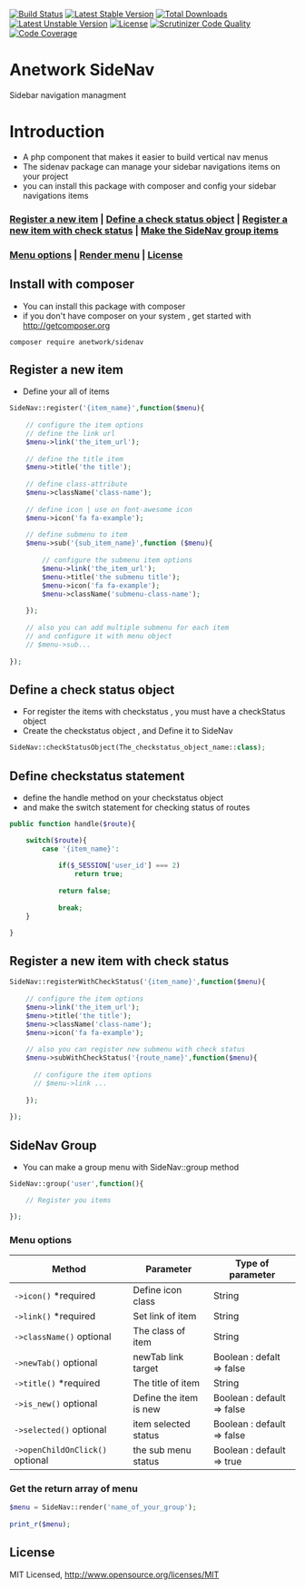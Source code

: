 [![Build Status](https://travis-ci.org/anetwork/sidenav.svg?branch=master)](https://travis-ci.org/anetwork/sidenav)
[![Latest Stable Version](https://poser.pugx.org/anetwork/sidenav/v/stable)](https://packagist.org/packages/anetwork/sidenav)
[![Total Downloads](https://poser.pugx.org/anetwork/sidenav/downloads)](https://packagist.org/packages/anetwork/sidenav)
[![Latest Unstable Version](https://poser.pugx.org/anetwork/sidenav/v/unstable)](//packagist.org/packages/anetwork/sidenav)
[![License](https://poser.pugx.org/anetwork/sidenav/license)](https://packagist.org/packages/anetwork/sidenav)
[![Scrutinizer Code Quality](https://scrutinizer-ci.com/g/anetwork/sidenav/badges/quality-score.png?b=master)](https://scrutinizer-ci.com/g/anetwork/sidenav/?branch=master)
[![Code Coverage](https://scrutinizer-ci.com/g/anetwork/sidenav/badges/coverage.png?b=master)](https://scrutinizer-ci.com/g/anetwork/sidenav/?branch=master)

# Anetwork SideNav
Sidebar navigation managment

# Introduction
* A php component that makes it easier to build vertical nav menus
* The sidenav package can manage your sidebar navigations items on your project
* you can install this package with composer and config your sidebar navigations items

### [Register a new item](#register-a-new-item) | [Define a check status object](#define-a-check-status-object) | [Register a new item with check status](#register-a-new-item-with-check-status) | [Make the SideNav group items](#sidenav-group) 
### [Menu options](#menu-options) | [Render menu](#get-the-return-array-of-menu) | [License](#license)

## Install with composer
* You can install this package with composer
* if you don't have composer on your system , get started with http://getcomposer.org
```
composer require anetwork/sidenav
```

## Register a new item
* Define your all of items

```php
SideNav::register('{item_name}',function($menu){
    
    // configure the item options
    // define the link url
    $menu->link('the_item_url');
    
    // define the title item
    $menu->title('the title');
    
    // define class-attribute
    $menu->className('class-name');
    
    // define icon | use on font-awesome icon
    $menu->icon('fa fa-example');
    
    // define submenu to item
    $menu->sub('{sub_item_name}',function ($menu){
    
        // configure the submenu item options
        $menu->link('the_item_url');
        $menu->title('the submenu title');
        $menu->icon('fa fa-example');
        $menu->className('submenu-class-name');
        
    });
    
    // also you can add multiple submenu for each item
    // and configure it with menu object
    // $menu->sub...
    
});
```

## Define a check status object

* For register the items with checkstatus , you must have a checkStatus object
* Create the checkstatus object , and Define it to SideNav

```php
SideNav::checkStatusObject(The_checkstatus_object_name::class);
```

## Define checkstatus statement
* define the handle method on your checkstatus object
* and make the switch statement for checking status of routes

```php
public function handle($route){

    switch($route){
        case '{item_name}':
        
            if($_SESSION['user_id'] === 2)
                return true;
        
            return false;
        
            break;
    }

}
```


## Register a new item with check status

```php
SideNav::registerWithCheckStatus('{item_name}',function($menu){
  
    // configure the item options
    $menu->link('the_item_url');
    $menu->title('the title');
    $menu->className('class-name');
    $menu->icon('fa fa-example');
    
    // also you can register new submenu with check status
    $menu->subWithCheckStatus('{route_name}',function($menu){
    
      // configure the item options
      // $menu->link ...
      
    });
    
});
```

## SideNav Group
* You can make a group menu with SideNav::group method

```php
SideNav::group('user',function(){

    // Register you items

});
```


### Menu options

| Method  | Parameter | Type of parameter | 
| ------- | --------- | -------- |
| `->icon()` *required | Define icon class | String |
| `->link()` *required | Set link of item | String |
| `->className()` optional | The class of item | String |
| `->newTab()` optional | newTab link target | Boolean : defalt => false |
| `->title()` *required | The title of item | String |
| `->is_new()` optional | Define the item is new | Boolean : default => false |
| `->selected()` optional | item selected status | Boolean : default => false |
| `->openChildOnClick()` optional | the sub menu status | Boolean : default => true |


### Get the return array of menu

```php
$menu = SideNav::render('name_of_your_group');
    
print_r($menu);
```

## License
MIT Licensed, http://www.opensource.org/licenses/MIT
